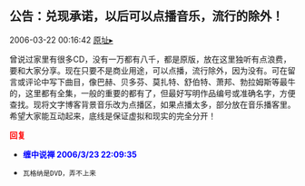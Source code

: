 ## 公告：兑现承诺，以后可以点播音乐，流行的除外！
2006-03-22 00:16:42
[原址▸](http://www.fxgan.com/chan_time/2006_01_06/110.htm)


曾说过家里有很多CD，没有一万都有八千，都是原版，放在这里独听有点浪费，要和大家分享。现在只要不是商业用途，可以点播，流行除外，因为没有。可在留言或评论中写下曲目，像巴赫、贝多芬、莫扎特、舒伯特、萧邦、勃拉姆斯等最牛的，这里都有全集，一般的重要的都有了，但最好写明作品编号或准确名字，方便查找。现将文字博客背景音乐改为点播区，如果点播太多，部分放在音乐播客里。希望大家能互动起来，底线是保证虚拟和现实的完全分开！




**<font color='red'>回复</font>**


- **<font color='blue'>缠中说禅 2006/3/23 22:09:35</font>**
- ```
  瓦格纳是DVD，弄不上来
  ```
